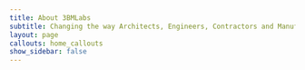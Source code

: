 ```yaml
---
title: About 3BMLabs
subtitle: Changing the way Architects, Engineers, Contractors and Manufacturers design and build building
layout: page
callouts: home_callouts
show_sidebar: false
---
```

